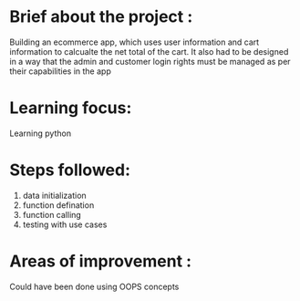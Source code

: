 # Brief about the project : 
Building an ecommerce app, which uses user information and cart information to calcualte the net total of the cart. It also had to be designed in a way that the admin and customer login rights must be managed as per their capabilities in the app

# Learning focus: 
Learning python

# Steps followed:
1. data initialization
2. function defination
3. function calling
4. testing with use cases

# Areas of improvement : 
Could have been done using OOPS concepts
